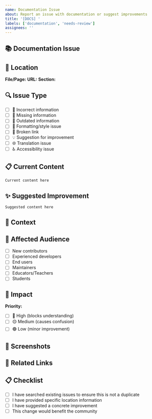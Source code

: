 ```yaml
---
name: Documentation Issue
about: Report an issue with documentation or suggest improvements
title: '[DOCS] '
labels: ['documentation', 'needs-review']
assignees: ''
---
```


## 📚 Documentation Issue

<!-- Describe the documentation issue -->

## 📍 Location

**File/Page:** <!-- e.g., README.md, CONTRIBUTING.md, specific section -->
**URL:** <!-- If applicable, provide the URL -->
**Section:** <!-- Specific section or heading -->

## 🔍 Issue Type

-   [ ] 🐛 Incorrect information
-   [ ] 📝 Missing information
-   [ ] 🔄 Outdated information
-   [ ] 🎨 Formatting/style issue
-   [ ] 🔗 Broken link
-   [ ] 💡 Suggestion for improvement
-   [ ] 🌐 Translation issue
-   [ ] ♿ Accessibility issue

## 📋 Current Content

<!-- Quote or describe the current documentation that needs to be fixed -->

```markdown
Current content here
```

## ✨ Suggested Improvement

<!-- Describe what the documentation should say instead -->

```markdown
Suggested content here
```

## 🎯 Context

<!-- Why is this documentation important? Who would benefit from this fix? -->

## 📱 Affected Audience

-   [ ] New contributors
-   [ ] Experienced developers
-   [ ] End users
-   [ ] Maintainers
-   [ ] Educators/Teachers
-   [ ] Students

## 🔧 Impact

**Priority:**

-   [ ] 🔴 High (blocks understanding)
-   [ ] 🟡 Medium (causes confusion)
-   [ ] 🟢 Low (minor improvement)

## 📸 Screenshots

<!-- If applicable, add screenshots showing the documentation issue -->

## 🔗 Related Links

<!-- Any related documentation, issues, or external resources -->

## 📋 Checklist

-   [ ] I have searched existing issues to ensure this is not a duplicate
-   [ ] I have provided specific location information
-   [ ] I have suggested a concrete improvement
-   [ ] This change would benefit the community
